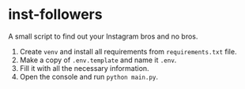 # inst-followers
A small script to find out your Instagram bros and no bros.


1. Create `venv` and install all requirements from `requirements.txt` file.
2. Make a copy of `.env.template` and name it `.env`.
3. Fill it with all the necessary information.
4. Open the console and run `python main.py`.
